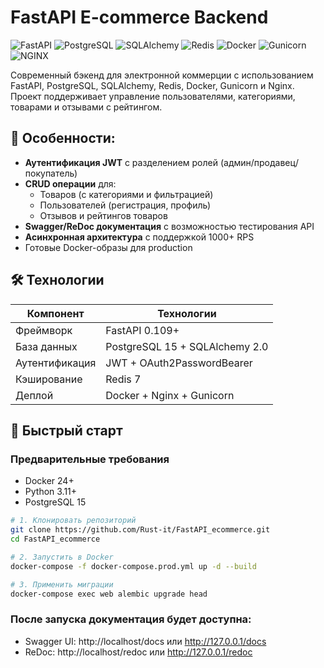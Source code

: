 # FastAPI E-commerce Backend

![FastAPI](https://img.shields.io/badge/FastAPI-009688?style=for-the-badge&logo=FastAPI&logoColor=white)
![PostgreSQL](https://img.shields.io/badge/PostgreSQL-316192?style=for-the-badge&logo=postgresql&logoColor=white)
![SQLAlchemy](https://img.shields.io/badge/SQLAlchemy-D71F00?style=for-the-badge&logo=SQLAlchemy&logoColor=FFFFFF)
![Redis](https://img.shields.io/badge/Redis-FF4438?style=for-the-badge&logo=Redis&logoColor=FFFFFF)
![Docker](https://img.shields.io/badge/Docker-2496ED?style=for-the-badge&logo=docker&logoColor=white)
![Gunicorn](https://img.shields.io/badge/Gunicorn-499848?style=for-the-badge&logo=Gunicorn&logoColor=FFFFFF)
![NGINX](https://img.shields.io/badge/NGINX-009639?style=for-the-badge&logo=NGINX&logoColor=FFFFFF)


Современный бэкенд для электронной коммерции с использованием FastAPI, PostgreSQL, SQLAlchemy, Redis, Docker, Gunicorn и Nginx. Проект поддерживает управление пользователями, категориями, товарами и отзывами с рейтингом.

## 🌟 Особенности:
- **Аутентификация JWT** с разделением ролей (админ/продавец/покупатель)
- **CRUD операции** для:
  - Товаров (с категориями и фильтрацией)
  - Пользователей (регистрация, профиль)
  - Отзывов и рейтингов товаров
- **Swagger/ReDoc документация** с возможностью тестирования API
- **Асинхронная архитектура** с поддержкой 1000+ RPS
- Готовые Docker-образы для production

## 🛠 Технологии
| Компонент       | Технологии                          |
|-----------------|-------------------------------------|
| Фреймворк       | FastAPI 0.109+                      |
| База данных     | PostgreSQL 15 + SQLAlchemy 2.0      |
| Аутентификация  | JWT + OAuth2PasswordBearer          |
| Кэширование     | Redis 7                             |
| Деплой          | Docker + Nginx + Gunicorn           |

## 🚀 Быстрый старт

### Предварительные требования
- Docker 24+
- Python 3.11+
- PostgreSQL 15

```bash
# 1. Клонировать репозиторий
git clone https://github.com/Rust-it/FastAPI_ecommerce.git
cd FastAPI_ecommerce

# 2. Запустить в Docker
docker-compose -f docker-compose.prod.yml up -d --build

# 3. Применить миграции
docker-compose exec web alembic upgrade head
```

### После запуска документация будет доступна:

* Swagger UI: http://localhost/docs или http://127.0.0.1/docs
* ReDoc: http://localhost/redoc или http://127.0.0.1/redoc